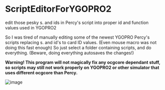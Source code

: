 # ScriptEditorForYGOPRO2
edit those pesky s. and ids in Percy's script into proper id and function values used in YGOPRO2

So I was tired of manually editing some of the newest YGOPRO Percy's scripts replacing s. and id's to card ID values.
(Even mouse macro was not doing this fast enough)
So just select a folder containing scripts, and do everything. (Beware, doing everything autosaves the changes!)

**Warning! This program will not magically fix any ocgcore dependant stuff, so scripts may still not work properly on YGOPRO2 or other 
simulator that uses different ocgcore than Percy.**

![image](https://i.imgur.com/7BtzQ5i.png)
